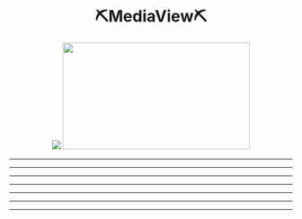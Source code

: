 <div align="center">
 <h1> ⛏️MediaView⛏️</h1>
  
  <img src="https://i.makeagif.com/media/3-28-2015/gmUKeR.gif"/>
  <img src="https://media.giphy.com/media/4oHyOIBIt57ag/giphy.gif" width="333" height="190" />

</div>




  ---
  

  ---
 

---
  

  ---
  

  ---
 

  ---
  


---


  </div>
  
</div>

